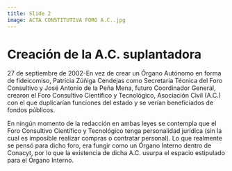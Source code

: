 ```yaml
---
title: Slide 2
image: ACTA CONSTITUTIVA FORO A.C..jpg
---
```


# Creación de la A.C. suplantadora 

27 de septiembre de 2002-En vez de crear un Órgano Autónomo en forma de fideicomiso, Patricia Zúñiga Cendejas como  Secretaria Técnica del Foro Consultivo y José Antonio de la Peña Mena, futuro Coordinador General, crearon el Foro Consultivo Científico y Tecnológico, Asociación Civil (A.C.) con el que duplicarían funciones del estado y se verían beneficiados de fondos públicos. 

En ningún momento de la redacción en ambas leyes se contempla que el Foro Consultivo Científico y Tecnológico tenga personalidad jurídica (sin la cual es imposible realizar compras o contratar personal). Lo que realmente se pensó para dicho foro, era fungir como un Órgano Interno dentro de Conacyt, por lo que la existencia de dicha A.C. usurpa el espacio estipulado para el Órgano Interno.
